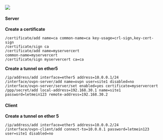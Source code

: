 ![](ovpn_site2site.png)

#### Server

**Create a certificate**
```
/certificate/add name=ca common-name=ca key-usage=crl-sign,key-cert-sign
/certificate/sign ca
/certificate/add name=myservercert
common-name=myservercert
/certificate/sign myservercert ca=ca
```

**Create a tunnel on ether5**
```
/ip/address/add interface=ether5 address=10.0.0.1/24
/interface/ovpn-server/add name=ovpn user=site1 disabled=no
/interface/ovpn-server/server/set enabled=yes certificate=myservercert
/ppp/secret/add local-address=192.168.30.1 name=site1 password=letmein123 remote-address=192.168.30.2
```
#### Client

**Create a tunnel on ether 5**
```
/ip/address/add interface=ether5 address=10.0.0.2/24
/interface/ovpn-client/add connect-to=10.0.0.1 password=letmein123 user=site1 disabled=no
```